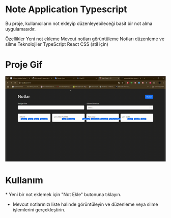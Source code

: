 

# Note Application Typescript

Bu proje, kullanıcıların not ekleyip düzenleyebileceği basit bir not alma uygulamasıdır.

  Özellikler
Yeni not ekleme
Mevcut notları görüntüleme
Notları düzenleme ve silme
Teknolojiler
TypeScript
React
CSS (stil için)


# Proje Gif

<img src="./proje.gif">


<h1> Kullanım </h1>
   * Yeni bir not eklemek için "Not Ekle" butonuna tıklayın.

  *  Mevcut notlarınızı liste halinde görüntüleyin ve düzenleme veya silme işlemlerini gerçekleştirin.
